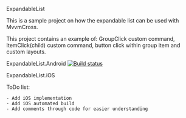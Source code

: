 ExpandableList

This is a sample project on how the expandable list can be used with MvvmCross.

This project contains an example of: GroupClick custom command, ItemClick(child) custom command, button click within group item and custom layouts.

ExpandableList.Android [![Build status](https://ci.appveyor.com/api/projects/status/7ywguqmwjp04nrt5?svg=true)](https://ci.appveyor.com/project/AlexStefan/template-app-9vfss)

ExpandableList.iOS

ToDo list:

    - Add iOS implementation
    - Add iOS automated build
    - Add comments through code for easier understanding